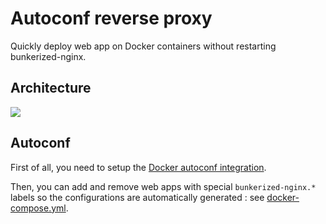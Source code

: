 # Autoconf reverse proxy

Quickly deploy web app on Docker containers without restarting bunkerized-nginx.

## Architecture

<img src="https://github.com/bunkerity/bunkerized-nginx/blob/dev/examples/autoconf-reverse-proxy/architecture.png?raw=true" />

## Autoconf

First of all, you need to setup the [Docker autoconf integration](https://bunkerized-nginx.readthedocs.io/en/latest/integrations.html#docker-autoconf).

Then, you can add and remove web apps with special `bunkerized-nginx.*` labels so the configurations are automatically generated : see [docker-compose.yml](https://github.com/bunkerity/bunkerized-nginx/blob/master/examples/autoconf-reverse-proxy/docker-compose.yml).

